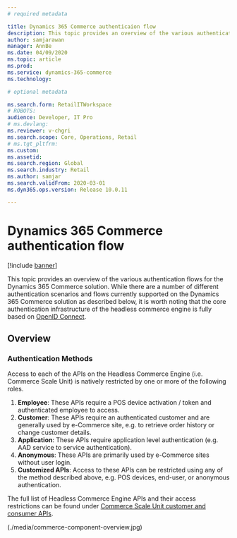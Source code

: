 ```yaml
---
# required metadata

title: Dynamics 365 Commerce authenticaion flow
description: This topic provides an overview of the various authentication flows for the Dynamics 365 Commerce solution.
author: samjarawan
manager: AnnBe
ms.date: 04/09/2020
ms.topic: article
ms.prod: 
ms.service: dynamics-365-commerce
ms.technology: 

# optional metadata

ms.search.form: RetailITWorkspace
# ROBOTS: 
audience: Developer, IT Pro
# ms.devlang: 
ms.reviewer: v-chgri
ms.search.scope: Core, Operations, Retail
# ms.tgt_pltfrm: 
ms.custom: 
ms.assetid: 
ms.search.region: Global
ms.search.industry: Retail
ms.author: samjar
ms.search.validFrom: 2020-03-01
ms.dyn365.ops.version: Release 10.0.11

---
```


# Dynamics 365 Commerce authentication flow

[!include [banner](includes/banner.md)]

This topic provides an overview of the various authentication flows for the Dynamics 365 Commerce solution. While there are a number of different authentication scenarios and flows currently supported on the Dynamics 365 Commerce solution as described below, it is worth noting that the core authentication infrastructure of the headless commerce engine is fully based on [OpenID Connect](https://openid.net/connect/).

## Overview
### Authentication Methods
Access to each of the APIs on the Headless Commerce Engine (i.e. Commerce Scale Unit) is natively restricted by one or more of the following roles.

1. **Employee**: These APIs require a POS device activation / token and authenticated employee to access.
1. **Customer**: These APIs require an authenticated customer and are generally used by e-Commerce site, e.g. to retrieve order history or change customer details.
1. **Application**: These APIs require application level authentication (e.g. AAD service to service authentication).
1. **Anonymous**: These APIs are primarily used by e-Commerce sites without user login.
1. **Customized APIs**: Access to these APIs can be restricted using any of the method described above, e.g. POS devices, end-user, or anonymous authentication.

The full list of Headless Commerce Engine APIs and their access restrictions can be found under [Commerce Scale Unit customer and consumer APIs](https://docs.microsoft.com/en-us/dynamics365/commerce/dev-itpro/retail-server-customer-consumer-api).

(./media/commerce-component-overview.jpg)
